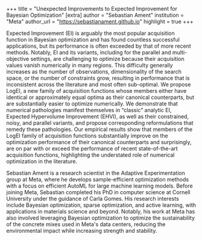 +++
title = "Unexpected Improvements to Expected Improvement for Bayesian Optimization"
[extra]
author = "Sebastian Ament"
institution = "Meta"
author_url = "https://sebastianament.github.io"
highlight = true
+++

Expected Improvement (EI) is arguably the most popular acquisition function in Bayesian optimization and has found countless successful applications, but its performance is often exceeded by that of more recent methods. Notably, EI and its variants, including for the parallel and multi-objective settings, are challenging to optimize because their acquisition values vanish numerically in many regions. This difficulty generally increases as the number of observations, dimensionality of the search space, or the number of constraints grow, resulting in performance that is inconsistent across the literature and most often sub-optimal.
We propose LogEI, a new family of acquisition functions whose members either have identical or approximately equal optima as their canonical counterparts, but are substantially easier to optimize numerically. We demonstrate that numerical pathologies manifest themselves in “classic” analytic EI, Expected Hypervolume Improvement (EHVI), as well as their constrained, noisy, and parallel variants, and propose corresponding reformulations that remedy these pathologies.
Our empirical results show that members of the LogEI family of acquisition functions substantially improve on the optimization performance of their canonical counterparts and surprisingly, are on par with or exceed the performance of recent state-of-the-art acquisition functions, highlighting the understated role of numerical optimization in the literature.

Sebastian Ament is a research scientist in the Adaptive Experimentation group at Meta, where he develops sample-efficient optimization methods with a focus on efficient AutoML for large machine learning models. Before joining Meta, Sebastian completed his PhD in computer science at Cornell University under the guidance of Carla Gomes. His research interests include Bayesian optimization, sparse optimization, and active learning, with applications in materials science and beyond. Notably, his work at Meta has also involved leveraging Bayesian optimization to optimize the sustainability of the concrete mixes used in Meta's data centers, reducing the environmental impact while increasing strength and stability.